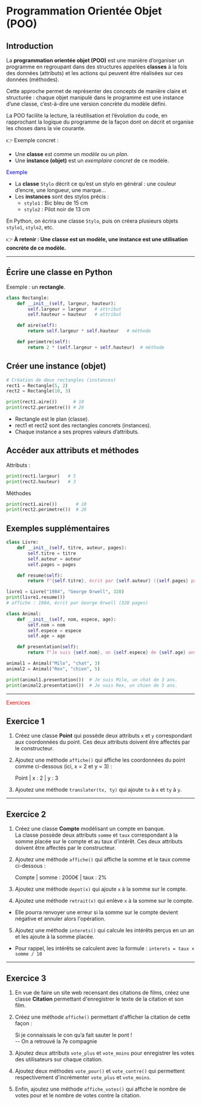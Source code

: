 # Programmation Orientée Objet (POO)

## Introduction
La **programmation orientée objet (POO)** est une manière d’organiser un programme en regroupant dans des structures appelées **classes** à la fois des données (attributs) et les actions qui peuvent être réalisées sur ces données (méthodes).  

Cette approche permet de représenter des concepts de manière claire et structurée : chaque objet manipulé dans le programme est une instance d’une classe, c’est-à-dire une version concrète du modèle défini.  

La POO facilite la lecture, la réutilisation et l’évolution du code, en rapprochant la logique du programme de la façon dont on décrit et organise les choses dans la vie courante.

👉 Exemple concret :  
- Une **classe** est comme un *modèle* ou un *plan*.  
- Une **instance (objet)** est un *exemplaire concret* de ce modèle.

<span style="color:blue">Exemple</span>

- La **classe** `Stylo` décrit ce qu’est un stylo en général : une couleur d’encre, une longueur, une marque…  
- Les **instances** sont des stylos précis :  
  - `stylo1` : Bic bleu de 15 cm  
  - `stylo2` : Pilot noir de 13 cm  

En Python, on écrira une classe `Stylo`, puis on créera plusieurs objets `stylo1`, `stylo2`, etc.

👉 **À retenir : Une classe est un modèle, une instance est une utilisation concrète de ce modèle.**

---

## Écrire une classe en Python

Exemple : un **rectangle**.

```python
class Rectangle:
    def __init__(self, largeur, hauteur):
        self.largeur = largeur   # attribut
        self.hauteur = hauteur   # attribut

    def aire(self):
        return self.largeur * self.hauteur   # méthode

    def perimetre(self):
        return 2 * (self.largeur + self.hauteur)  # méthode
```

## Créer une instance (objet)

```python
# Création de deux rectangles (instances)
rect1 = Rectangle(5, 2)
rect2 = Rectangle(10, 3)

print(rect1.aire())      # 10
print(rect2.perimetre()) # 26
```

- Rectangle est le plan (classe).
- rect1 et rect2 sont des rectangles concrets (instances).
- Chaque instance a ses propres valeurs d’attributs.

## Accéder aux attributs et méthodes

Attributs :

```python
print(rect1.largeur)   # 5
print(rect2.hauteur)   # 3
```

Méthodes

```python
print(rect1.aire())       # 10
print(rect2.perimetre())  # 26
```

## Exemples supplémentaires

```python
class Livre:
    def __init__(self, titre, auteur, pages):
        self.titre = titre
        self.auteur = auteur
        self.pages = pages

    def resume(self):
        return f"{self.titre}, écrit par {self.auteur} ({self.pages} pages)"

livre1 = Livre("1984", "George Orwell", 328)
print(livre1.resume())  
# affiche : 1984, écrit par George Orwell (328 pages)
```
```python
class Animal:
    def __init__(self, nom, espece, age):
        self.nom = nom
        self.espece = espece
        self.age = age

    def presentation(self):
        return f"Je suis {self.nom}, un {self.espece} de {self.age} ans."

animal1 = Animal("Milo", "chat", 3)
animal2 = Animal("Rex", "chien", 5)

print(animal1.presentation())  # Je suis Milo, un chat de 3 ans.
print(animal2.presentation())  # Je suis Rex, un chien de 5 ans.
```

---
<span style="color:red">Exercices</span>

## Exercice 1

1. Créez une classe **Point** qui possède deux attributs `x` et `y` correspondant aux coordonnées du point. Ces deux attributs doivent être affectés par le constructeur.  
2. Ajoutez une méthode `affiche()` qui affiche les coordonnées du point comme ci-dessous (ici, x = 2 et y = 3) :  

    Point | x : 2 | y : 3


3. Ajoutez une méthode `translater(tx, ty)` qui ajoute `tx` à `x` et `ty` à `y`.

---

## Exercice 2

1. Créez une classe **Compte** modélisant un compte en banque.  
La classe possède deux attributs `somme` et `taux` correspondant à la somme placée sur le compte et au taux d'intérêt. Ces deux attributs doivent être affectés par le constructeur.  
2. Ajoutez une méthode `affiche()` qui affiche la somme et le taux comme ci-dessous :  

    Compte | somme : 2000€ | taux : 2%


3. Ajoutez une méthode `depot(x)` qui ajoute `x` à la somme sur le compte.  
4. Ajoutez une méthode `retrait(x)` qui enlève `x` à la somme sur le compte.  
- Elle pourra renvoyer une erreur si la somme sur le compte devient négative et annuler alors l'opération.  
5. Ajoutez une méthode `interets()` qui calcule les intérêts perçus en un an et les ajoute à la somme placée.  
- Pour rappel, les intérêts se calculent avec la formule :  `interets = taux × somme / 10`

---

## Exercice 3

1. En vue de faire un site web recensant des citations de films, créez une classe **Citation** permettant d'enregistrer le texte de la citation et son film.  
2. Créez une méthode `affiche()` permettant d'afficher la citation de cette façon :  

    Si je connaissais le con qu’a fait sauter le pont !  
    -- On a retrouvé la 7e compagnie


3. Ajoutez deux attributs `vote_plus` et `vote_moins` pour enregistrer les votes des utilisateurs sur chaque citation.  
4. Ajoutez deux méthodes `vote_pour()` et `vote_contre()` qui permettent respectivement d'incrémenter `vote_plus` et `vote_moins`.  
5. Enfin, ajoutez une méthode `affiche_votes()` qui affiche le nombre de votes pour et le nombre de votes contre la citation.  
